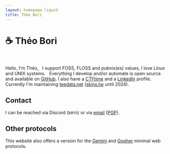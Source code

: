 ```yaml
---
layout: homepage.liquid
title: Théo Bori
---
```


# ☕ Théo Bori

&nbsp;

Hello, I'm Théo,
&nbsp;
I support FOSS, FLOSS and pubnix(es) values, I love Linux and UNIX systems.
&nbsp;
Everything I develop and/or automate is open source and available on [GitHub](https://github.com/theobori).
I also have a [CTFtime](https://ctftime.org/user/67138) and a [LinkedIn](https://www.linkedin.com/in/theo-bori) profile.
&nbsp;
Currently I'm maintaining [teedata.net](https://teedata.net) ([skins.tw](https://skins.tw) until 2024).

<h2 class="category category-home ">Contact</h2>

I can be reached via Discord (`b0th`) or via <a href="mailto:nagi@tilde.team">email</a> ([PGP](/pgp.asc)).

<h2 class="category category-home ">Other protocols</h2>

This website also offers a version for the [Gemini](gemini://tilde.pink/~nagi) and [Gopher](gopher://tilde.pink:70/1/~nagi) minimal web protocols.
